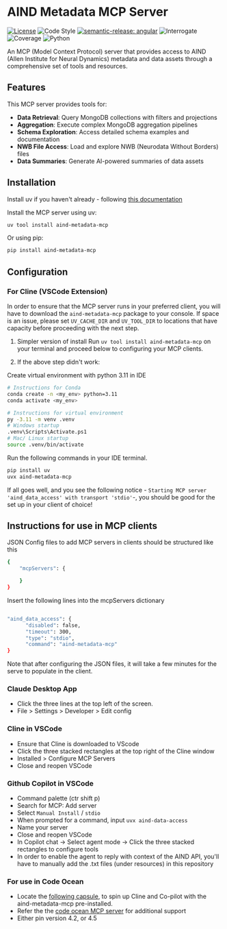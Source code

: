 # AIND Metadata MCP Server

[![License](https://img.shields.io/badge/license-MIT-brightgreen)](LICENSE)
![Code Style](https://img.shields.io/badge/code%20style-black-black)
[![semantic-release: angular](https://img.shields.io/badge/semantic--release-angular-e10079?logo=semantic-release)](https://github.com/semantic-release/semantic-release)
![Interrogate](https://img.shields.io/badge/interrogate-94.4%25-brightgreen)
![Coverage](https://img.shields.io/badge/coverage-100%25-brightgreen?logo=codecov)
![Python](https://img.shields.io/badge/python->=3.11-blue?logo=python)

An MCP (Model Context Protocol) server that provides access to AIND (Allen Institute for Neural Dynamics) metadata and data assets through a comprehensive set of tools and resources.

## Features

This MCP server provides tools for:

- **Data Retrieval**: Query MongoDB collections with filters and projections
- **Aggregation**: Execute complex MongoDB aggregation pipelines
- **Schema Exploration**: Access detailed schema examples and documentation
- **NWB File Access**: Load and explore NWB (Neurodata Without Borders) files
- **Data Summaries**: Generate AI-powered summaries of data assets

## Installation

Install uv if you haven't already - following [this documentation](https://docs.astral.sh/uv/getting-started/installation/)

Install the MCP server using uv:

```bash
uv tool install aind-metadata-mcp
```

Or using pip:

```bash
pip install aind-metadata-mcp
```

## Configuration

### For Cline (VSCode Extension)

In order to ensure that the MCP server runs in your preferred client, you will have to download the `aind-metadata-mcp` package to your console. If space is an issue, please set `UV_CACHE_DIR` and `UV_TOOL_DIR` to locations that have capacity before proceeding with the next step.

1. Simpler version of install
   Run `uv tool install aind-metadata-mcp` on your terminal and proceed below to configuring your MCP clients.

2. If the above step didn't work:

Create virtual environment with python 3.11 in IDE

```bash
# Instructions for Conda
conda create -n <my_env> python=3.11
conda activate <my_env>

# Instructions for virtual environment
py -3.11 -m venv .venv
# Windows startup
.venv\Scripts\Activate.ps1 
# Mac/ Linux startup
source .venv/bin/activate 
```

Run the following commands in your IDE terminal.

```bash
pip install uv
uvx aind-metadata-mcp
```

If all goes well, and you see the following notice - `Starting MCP server 'aind_data_access' with transport 'stdio'`-, you should be good for the set up in your client of choice!

## Instructions for use in MCP clients

JSON Config files to add MCP servers in clients should be structured like this

```bash
{
    "mcpServers": {

    }
}
```

Insert the following lines into the mcpServers dictionary

```bash

"aind_data_access": {
      "disabled": false,
      "timeout": 300,
      "type": "stdio",
      "command": "aind-metadata-mcp"
}
```

Note that after configuring the JSON files, it will take a few minutes for the serve to populate in the client.

### Claude Desktop App

- Click the three lines at the top left of the screen.
- File > Settings > Developer > Edit config

### Cline in VSCode

- Ensure that Cline is downloaded to VScode
- Click the three stacked rectangles at the top right of the Cline window
- Installed > Configure MCP Servers
- Close and reopen VSCode

### Github Copilot in VSCode

- Command palette (ctr shift p)
- Search for MCP: Add server
- Select `Manual Install` / `stdio`
- When prompted for a command, input `uvx aind-data-access`
- Name your server
- Close and reopen VSCode
- In Copilot chat -> Select agent mode -> Click the three stacked rectangles to configure tools
- In order to enable the agent to reply with context of the AIND API, you'll have to manually add the .txt files (under resources) in this repository

### For use in Code Ocean

* Locate the [following capsule](https://codeocean.allenneuraldynamics.org/capsule/7008682/tree), to spin up Cline and Co-pilot with the aind-metadata-mcp pre-installed.
* Refer the the [code ocean MCP server](https://github.com/codeocean/codeocean-mcp-server) for additional support
* Either pin version 4.2, or 4.5

